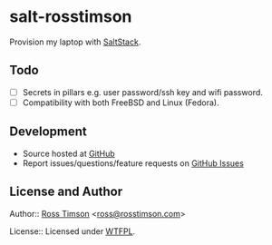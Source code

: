 # salt-rosstimson

Provision my laptop with [SaltStack][saltstack].

## Todo

- [ ] Secrets in pillars e.g. user password/ssh key and wifi password.
- [ ] Compatibility with both FreeBSD and Linux (Fedora).

## Development

* Source hosted at [GitHub][repo]
* Report issues/questions/feature requests on [GitHub Issues][issues]

## License and Author

Author:: [Ross Timson][rosstimson]
<[ross@rosstimson.com](mailto:ross@rosstimson.com)>

License:: Licensed under [WTFPL][license].


[rosstimson]:         https://github.com/rosstimson
[repo]:               https://github.com/rosstimson/salt-rosstimson
[issues]:             https://github.com/rosstimson/salt-rosstimson/issues
[license]:            http://www.wtfpl.net/
[saltstack]:          https://saltstack.com
[serverspec]:         https://github.com/serverspec/serverspec
[testkitchen]:        https://github.com/test-kitchen/test-kitchen
